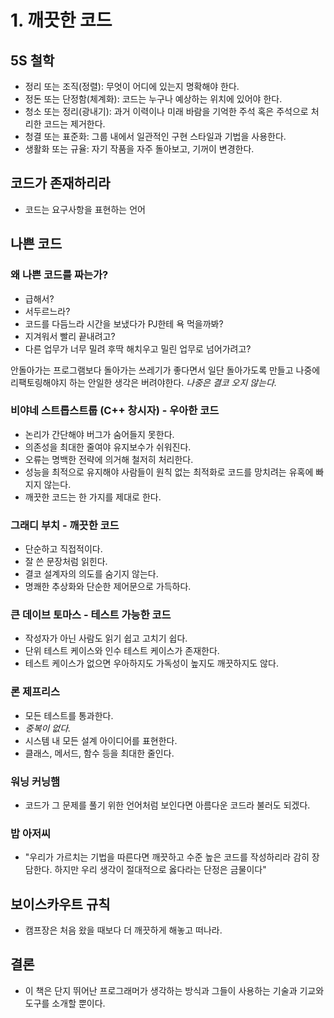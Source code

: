 # 1. 깨끗한 코드

## 5S 철학
- 정리 또는 조직(정렬): 무엇이 어디에 있는지 명확해야 한다.
- 정돈 또는 단정함(체계화): 코드는 누구나 예상하는 위치에 있어야 한다.
- 청소 또는 정리(광내기): 과거 이력이나 미래 바람을 기억한 주석 혹은 주석으로 처리한 코드는 제거한다.
- 청결 또는 표준화: 그룹 내에서 일관적인 구현 스타일과 기법을 사용한다.
- 생활화 또는 규율: 자기 작품을 자주 돌아보고, 기꺼이 변경한다.

## 코드가 존재하리라
- 코드는 요구사항을 표현하는 언어

## 나쁜 코드
### 왜 나쁜 코드를 짜는가?
- 급해서?
- 서두르느라?
- 코드를 다듬느라 시간을 보냈다가 PJ한테 욕 먹을까봐?
- 지겨워서 빨리 끝내려고?
- 다른 업무가 너무 밀려 후딱 해치우고 밀린 업무로 넘어가려고?

안돌아가는 프로그램보다 돌아가는 쓰레기가 좋다면서 일단 돌아가도록 만들고 나중에 리팩토링해야지 하는 안일한 생각은 버려야한다. *나중은 결코 오지 않는다.*

### 비야네 스트롭스트룹 (C++ 창시자) - 우아한 코드
- 논리가 간단해야 버그가 숨어들지 못한다.
- 의존성을 최대한 줄여야 유지보수가 쉬워진다.
- 오류는 명백한 전략에 의거해 철저히 처리한다.
- 성능을 최적으로 유지해야 사람들이 원칙 없는 최적화로 코드를 망치려는 유혹에 빠지지 않는다.
- 깨끗한 코드는 한 가지를 제대로 한다.

### 그래디 부치 - 깨끗한 코드 
- 단순하고 직접적이다.
- 잘 쓴 문장처럼 읽힌다.
- 결코 설계자의 의도를 숨기지 않는다.
- 명쾌한 추상화와 단순한 제어문으로 가득하다.

### 큰 데이브 토마스 - 테스트 가능한 코드 
- 작성자가 아닌 사람도 읽기 쉽고 고치기 쉽다. 
- 단위 테스트 케이스와 인수 테스트 케이스가 존재한다. 
- 테스트 케이스가 없으면 우아하지도 가독성이 높지도 깨끗하지도 않다.

### 론 제프리스
- 모든 테스트를 통과한다.
- *중복이 없다.*
- 시스템 내 모든 설계 아이디어를 표현한다. 
- 클래스, 메서드, 함수 등을 최대한 줄인다. 

### 워닝 커닝햄 
- 코드가 그 문제를 풀기 위한 언어처럼 보인다면 아름다운 코드라 불러도 되겠다. 

### 밥 아저씨
- "우리가 가르치는 기법을 따른다면 깨끗하고 수준 높은 코드를 작성하리라 감히 장담한다. 하지만 우리 생각이 절대적으로 옳다라는 단정은 금물이다"

## 보이스카우트 규칙
- 캠프장은 처음 왔을 때보다 더 깨끗하게 해놓고 떠나라.

## 결론
- 이 책은 단지 뛰어난 프로그래머가 생각하는 방식과 그들이 사용하는 기술과 기교와 도구를 소개할 뿐이다.

